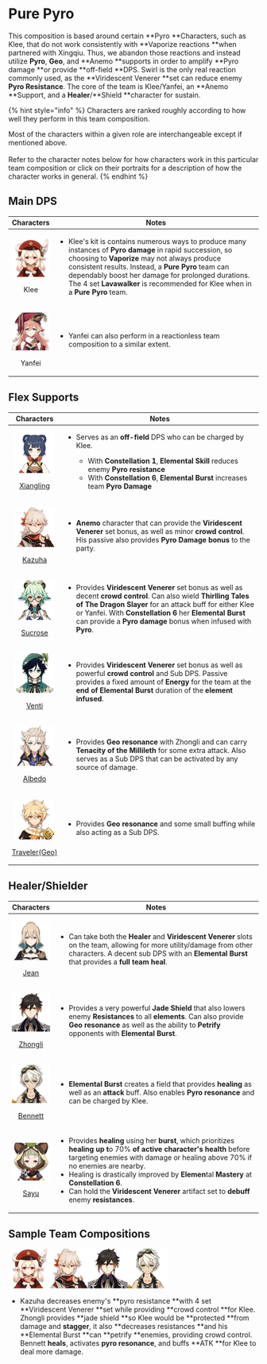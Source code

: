 # Pure Pyro

This composition is based around certain **Pyro **Characters, such as Klee, that do not work consistently with **Vaporize reactions **when partnered with Xingqiu. Thus, we abandon those reactions and instead utilize **Pyro**, **Geo**, and **Anemo **supports in order to amplify **Pyro damage **or provide **off-field **DPS. Swirl is the only real reaction commonly used, as the **Viridescent Venerer **set can reduce enemy **Pyro Resistance**. The core of the team is Klee/Yanfei, an **Anemo **Support, and a **Healer**/**Shield **character for sustain.

{% hint style="info" %}
Characters are ranked roughly according to how well they perform in this team composition.

Most of the characters within a given role are interchangeable except if mentioned above.\
\
Refer to the character notes below for how characters work in this particular team composition or click on their portraits for a description of how the character works in general.
{% endhint %}

## Main DPS

|                                     Characters                                     | Notes                                                                                                                                                                                                                                                                                                                                                                                                                                  |
| :--------------------------------------------------------------------------------: | -------------------------------------------------------------------------------------------------------------------------------------------------------------------------------------------------------------------------------------------------------------------------------------------------------------------------------------------------------------------------------------------------------------------------------------- |
|   <p><img src="../.gitbook/assets/UI_AvatarIcon_Klee.png" alt=""></p><p>Klee</p>   | <ul><li>Klee's kit is contains numerous ways to produce many instances of <strong>Pyro damage </strong>in rapid succession, so choosing to <strong>Vaporize </strong>may not always produce consistent results. Instead, a <strong>Pure Pyro </strong>team can dependably boost her damage for prolonged durations. The 4 set <strong>Lavawalker </strong>is recommended for Klee when in a <strong>Pure Pyro </strong>team.</li></ul> |
| <p><img src="../.gitbook/assets/UI_AvatarIcon_Yanfei.png" alt=""></p><p>Yanfei</p> | <ul><li>Yanfei can also perform in a reactionless team composition to a similar extent.</li></ul>                                                                                                                                                                                                                                                                                                                                      |

## Flex Supports

|                                                                   Characters                                                                  | Notes                                                                                                                                                                                                                                                                                                                                                                                                               |
| :-------------------------------------------------------------------------------------------------------------------------------------------: | ------------------------------------------------------------------------------------------------------------------------------------------------------------------------------------------------------------------------------------------------------------------------------------------------------------------------------------------------------------------------------------------------------------------- |
|     <p><img src="../.gitbook/assets/UI_AvatarIcon_Xiangling.png" alt=""></p><p><a href="../characters/pyro/xiangling.md">Xiangling</a></p>    | <ul><li><p>Serves as an <strong>off-field </strong>DPS who can be charged by Klee.</p><ul><li>With <strong>Constellation 1</strong>, <strong>Elemental Skill </strong>reduces enemy <strong>Pyro resistance</strong></li><li>With <strong>Constellation 6</strong>, <strong>Elemental Burst </strong>increases team <strong>Pyro Damage</strong></li></ul></li></ul>                                                |
|         <p><img src="../.gitbook/assets/UI_AvatarIcon_Kazuha.png" alt=""></p><p><a href="../characters/anemo/kazuha.md">Kazuha</a></p>        | <ul><li><strong>Anemo </strong>character that can provide the <strong>Viridescent Venerer </strong>set bonus, as well as minor <strong>crowd control</strong>. His passive also provides <strong>Pyro Damage bonus </strong>to the party.</li></ul>                                                                                                                                                                 |
|       <p><img src="../.gitbook/assets/UI_AvatarIcon_Sucrose.png" alt=""></p><p><a href="../characters/anemo/sucrose.md">Sucrose</a></p>       | <ul><li>Provides <strong>Viridescent Venerer </strong>set bonus as well as decent <strong>crowd control</strong>. Can also wield <strong>Thirlling Tales of The Dragon Slayer </strong>for an attack buff for either Klee or Yanfei. With <strong>Constellation 6 </strong>her <strong>Elemental Burst </strong>can provide a <strong>Pyro damage </strong>bonus when infused with <strong>Pyro</strong>.</li></ul> |
|          <p><img src="../.gitbook/assets/UI_AvatarIcon_Venti.png" alt=""></p><p><a href="../characters/anemo/venti.md">Venti</a></p>          | <ul><li>Provides <strong>Viridescent Venerer </strong>set bonus as well as powerful <strong>crowd control </strong>and Sub DPS. Passive provides a fixed amount of <strong>Energy </strong>for the team at the <strong>end of Elemental Burst </strong>duration of the <strong>element infused</strong>.</li></ul>                                                                                                  |
|          <p><img src="../.gitbook/assets/UI_AvatarIcon_Albedo.png" alt=""></p><p><a href="../characters/geo/albedo.md">Albedo</a></p>         | <ul><li>Provides <strong>Geo resonance </strong>with Zhongli and can carry <strong>Tenacity of the Millileth </strong>for some extra attack. Also serves as a Sub DPS that can be activated by any source of damage.</li></ul>                                                                                                                                                                                      |
| <p><img src="../.gitbook/assets/UI_AvatarIcon_Aether_Geo.png" alt=""></p><p><a href="../characters/geo/traveler-geo.md">Traveler(Geo)</a></p> | <ul><li>Provides <strong>Geo resonance </strong>and some small buffing while also acting as a Sub DPS.</li></ul>                                                                                                                                                                                                                                                                                                    |

## Healer/Shielder

|                                                            Characters                                                            | Notes                                                                                                                                                                                                                                                                                                                                                                                                                                                                                                                                                         |
| :------------------------------------------------------------------------------------------------------------------------------: | ------------------------------------------------------------------------------------------------------------------------------------------------------------------------------------------------------------------------------------------------------------------------------------------------------------------------------------------------------------------------------------------------------------------------------------------------------------------------------------------------------------------------------------------------------------- |
|     <p><img src="../.gitbook/assets/UI_AvatarIcon_Jean.png" alt=""></p><p><a href="../characters/anemo/jean.md">Jean</a></p>     | <ul><li>Can take both the <strong>Healer </strong>and <strong>Viridescent Venerer </strong>slots on the team, allowing for more utility/damage from other characters. A decent sub DPS with an <strong>Elemental Burst </strong>that provides a <strong>full team heal</strong>.</li></ul>                                                                                                                                                                                                                                                                    |
|  <p><img src="../.gitbook/assets/UI_AvatarIcon_Zhongli.png" alt=""></p><p><a href="../characters/geo/zhongli.md">Zhongli</a></p> | <ul><li>Provides a very powerful <strong>Jade Shield </strong>that also lowers enemy <strong>Resistances </strong>to all <strong>elements</strong>. Can also provide <strong>Geo resonance </strong>as well as the ability to <strong>Petrify </strong>opponents with <strong>Elemental Burst</strong>.</li></ul>                                                                                                                                                                                                                                             |
| <p><img src="../.gitbook/assets/UI_AvatarIcon_Bennett.png" alt=""></p><p><a href="../characters/pyro/bennett.md">Bennett</a></p> | <ul><li><strong>Elemental Burst </strong>creates a field that provides <strong>healing </strong>as well as an <strong>attack </strong>buff. Also enables <strong>Pyro resonance </strong>and can be charged by Klee.</li></ul>                                                                                                                                                                                                                                                                                                                                |
|     <p><img src="../.gitbook/assets/UI_AvatarIcon_Sayu.png" alt=""></p><p><a href="../characters/anemo/sayu.md">Sayu</a></p>     | <p></p><ul><li>Provides <strong>healing </strong>using her <strong>burst</strong>, which prioritizes <strong>healing up t</strong>o 70% <strong>of active character's health</strong> before targeting enemies with damage or healing above 70% if no enemies are nearby.</li><li>Healing is drastically improved by <strong>Elemen</strong>tal <strong>Mastery </strong>at <strong>Constellation 6</strong>.</li><li>Can hold the <strong>Viridescent Venerer </strong>artifact set to <strong>debuff </strong>enemy <strong>resistances</strong>.</li></ul> |

## Sample Team Compositions

![](../.gitbook/assets/UI\_AvatarIcon\_Klee.png)![](../.gitbook/assets/UI\_AvatarIcon\_Kazuha.png)![](../.gitbook/assets/UI\_AvatarIcon\_Zhongli.png)![](../.gitbook/assets/UI\_AvatarIcon\_Bennett.png)

* Kazuha decreases enemy's **pyro resistance **with 4 set **Viridescent Venerer **set while providing **crowd control **for Klee. Zhongli provides **jade shield **so Klee would be **protected **from damage and **stagger**, it also **decreases resistances **and his **Elemental Burst **can **petrify **enemies, providing crowd control. Bennett **heals**, activates **pyro resonance**, and buffs **ATK **for Klee to deal more damage.
